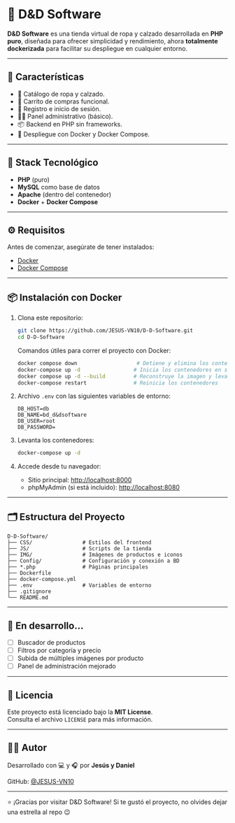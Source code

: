 
# 🛒 D&D Software

**D&D Software** es una tienda virtual de ropa y calzado desarrollada en **PHP puro**, diseñada para ofrecer simplicidad y rendimiento, ahora **totalmente dockerizada** para facilitar su despliegue en cualquier entorno.

---

## 🚀 Características

- 🧢 Catálogo de ropa y calzado.
- 🛒 Carrito de compras funcional.
- 👤 Registro e inicio de sesión.
- 🧑‍💼 Panel administrativo (básico).
- 📦 Backend en PHP sin frameworks.
- 🐳 Despliegue con Docker y Docker Compose.

---

## 🐳 Stack Tecnológico

- **PHP** (puro)
- **MySQL** como base de datos
- **Apache** (dentro del contenedor)
- **Docker** + **Docker Compose**

---

## ⚙️ Requisitos

Antes de comenzar, asegúrate de tener instalados:

- [Docker](https://www.docker.com/)
- [Docker Compose](https://docs.docker.com/compose/)

---

## 📦 Instalación con Docker

1. Clona este repositorio:

   ```bash
   git clone https://github.com/JESUS-VN10/D-D-Software.git
   cd D-D-Software
   ```

   Comandos útiles para correr el proyecto con Docker:

   ```bash
   docker compose down                   # Detiene y elimina los contenedores
   docker-compose up -d                 # Inicia los contenedores en segundo plano
   docker compose up -d --build         # Reconstruye la imagen y levanta contenedores
   docker-compose restart               # Reinicia los contenedores
   ```

2. Archivo `.env` con las siguientes variables de entorno:

   ```env
   DB_HOST=db
   DB_NAME=bd_d&dsoftware
   DB_USER=root
   DB_PASSWORD=
   ```

3. Levanta los contenedores:

   ```bash
   docker-compose up -d
   ```

4. Accede desde tu navegador:

   - Sitio principal: [http://localhost:8000](http://localhost:8000)
   - phpMyAdmin (si está incluido): [http://localhost:8080](http://localhost:8080)

---

## 🗂️ Estructura del Proyecto

```
D-D-Software/
├── CSS/                # Estilos del frontend
├── JS/                 # Scripts de la tienda
├── IMG/                # Imágenes de productos e iconos
├── Config/             # Configuración y conexión a BD
├── *.php               # Páginas principales
├── Dockerfile
├── docker-compose.yml
├── .env                # Variables de entorno
├── .gitignore
└── README.md
```

---

## 🧪 En desarrollo...

- [ ] Buscador de productos
- [ ] Filtros por categoría y precio
- [ ] Subida de múltiples imágenes por producto
- [ ] Panel de administración mejorado

---

## 📄 Licencia

Este proyecto está licenciado bajo la **MIT License**.  
Consulta el archivo `LICENSE` para más información.

---

## 👨‍💻 Autor

Desarrollado con 💻 y 🎧 por **Jesús y Daniel**

GitHub: [@JESUS-VN10](https://github.com/JESUS-VN10)

---

⭐ ¡Gracias por visitar D&D Software! Si te gustó el proyecto, no olvides dejar una estrella al repo 😉
